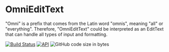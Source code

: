 # OmniEditText
"Omni" is a prefix that comes from the Latin word "omnis", meaning "all" or "everything". Therefore, "OmniEditText" could be interpreted as an EditText that can handle all types of input and formatting.

[![Build Status](https://api.travis-ci.org/razasaeed/OmniEditText.svg?branch=develop)](https://travis-ci.org/razasaeed/OmniEditText)
[![API](https://img.shields.io/badge/API-24%2B-brightgreen.svg?style=flat)](https://android-arsenal.com/api?level=24) ![GitHub code size in bytes](https://img.shields.io/github/languages/code-size/razasaeed/OmniEditText)
